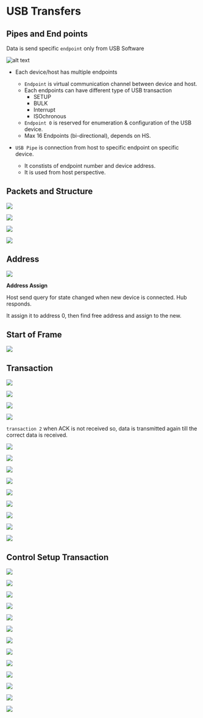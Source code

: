 # USB Transfers


## Pipes and End points

Data is send specific `endpoint` only from USB Software

![alt text](./images/pipes_endpoints.png)


* Each device/host has multiple endpoints
    * `Endpoint` is virtual communication channel between device and host.
    * Each endpoints can have different type of USB transaction
        * SETUP
        * BULK
        * Interrupt
        * ISOchronous
    * `Endpoint 0` is reserved for enumeration & configuration of the USB device.
    * Max 16 Endpoints (bi-directional), depends on HS.

* `USB Pipe` is connection from host to specific endpoint on specific device.
    * It constists of endpoint number and device address.
    * It is used from host perspective.

## Packets and Structure


![](./images/packet_1.png)

![](./images/packet_1_data.png)

![](./images/Packet_1_token.png)

![](./images/packet_handshake.png)

## Address

![](./images/address.png)

**Address Assign**

Host send query for state changed when new device is connected. Hub responds. 

It assign it to address 0, then find free address and assign to the new.

## Start of Frame

![](./images/start_of_frame.png)


## Transaction

![](./images/transaction.png)

![](./images/transaction_handshake.png)

![](./images/bulk_transaction_IN.png)

![](./images/bulk_in.png)

`transaction 2` when ACK is not received so, data is transmitted again till the correct data is received.

![](./images/bulk_out.png)

![](./images/bulk_out_1.png)

![](./images/data_ack_error_handle.png)

![](./images/isochronous_transaction.png)

![](./images/iso_in_out.png)

![](./images/interrupt_transaction.png)

![](./images/interrupt_transaction_1.png)

![](./images/interrupt_IN.png)

![](./images/interrupt_out.png)


## Control Setup Transaction

![](./images/control_setup_transaction.png)

![](./images/setup.png)

![](./images/control_read_write.png)

![](./images/control_sequence_write.png)

![](./images/control_sequence_read.png)

![](./images/control_seq_no_data.png)

![](./images/Naming_conventions_USB.png)

![](./images/request_header.png)

![](./images/requests.png)

![](./images/usb_request_example.png)

![](./images/usb_req_eg_stall.png)

![](./images/split_ping.png)

![](./images/bandwidt_constraint.png)

